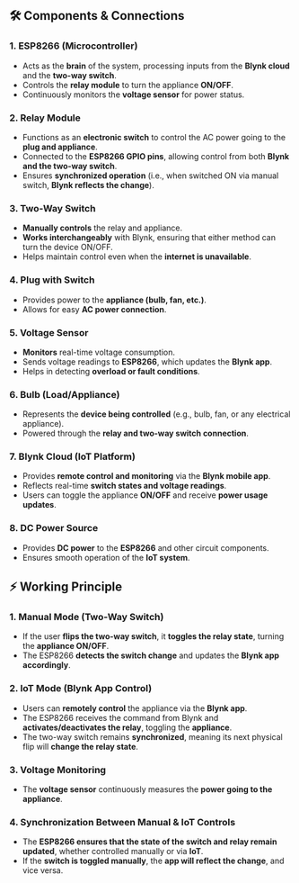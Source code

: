 ## 🛠 Components & Connections

### 1. ESP8266 (Microcontroller)
- Acts as the **brain** of the system, processing inputs from the **Blynk cloud** and the **two-way switch**.
- Controls the **relay module** to turn the appliance **ON/OFF**.
- Continuously monitors the **voltage sensor** for power status.

### 2. Relay Module
- Functions as an **electronic switch** to control the AC power going to the **plug and appliance**.
- Connected to the **ESP8266 GPIO pins**, allowing control from both **Blynk and the two-way switch**.
- Ensures **synchronized operation** (i.e., when switched ON via manual switch, **Blynk reflects the change**).

### 3. Two-Way Switch
- **Manually controls** the relay and appliance.
- **Works interchangeably** with Blynk, ensuring that either method can turn the device ON/OFF.
- Helps maintain control even when the **internet is unavailable**.

### 4. Plug with Switch
- Provides power to the **appliance (bulb, fan, etc.)**.
- Allows for easy **AC power connection**.

### 5. Voltage Sensor
- **Monitors** real-time voltage consumption.
- Sends voltage readings to **ESP8266**, which updates the **Blynk app**.
- Helps in detecting **overload or fault conditions**.

### 6. Bulb (Load/Appliance)
- Represents the **device being controlled** (e.g., bulb, fan, or any electrical appliance).
- Powered through the **relay and two-way switch connection**.

### 7. Blynk Cloud (IoT Platform)
- Provides **remote control and monitoring** via the **Blynk mobile app**.
- Reflects real-time **switch states and voltage readings**.
- Users can toggle the appliance **ON/OFF** and receive **power usage updates**.

### 8. DC Power Source
- Provides **DC power** to the **ESP8266** and other circuit components.
- Ensures smooth operation of the **IoT system**.


## ⚡ Working Principle

### **1. Manual Mode (Two-Way Switch)**
- If the user **flips the two-way switch**, it **toggles the relay state**, turning the **appliance ON/OFF**.
- The ESP8266 **detects the switch change** and updates the **Blynk app accordingly**.

### **2. IoT Mode (Blynk App Control)**
- Users can **remotely control** the appliance via the **Blynk app**.
- The ESP8266 receives the command from Blynk and **activates/deactivates the relay**, toggling the **appliance**.
- The two-way switch remains **synchronized**, meaning its next physical flip will **change the relay state**.

### **3. Voltage Monitoring**
- The **voltage sensor** continuously measures the **power going to the appliance**.

### **4. Synchronization Between Manual & IoT Controls**
- The **ESP8266 ensures that the state of the switch and relay remain updated**, whether controlled manually or via **IoT**.
- If the **switch is toggled manually**, the **app will reflect the change**, and vice versa.
